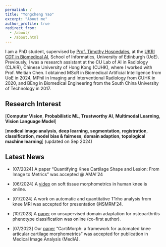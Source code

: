 ```yaml
---
permalink: /
title: "Yongcheng Yao"
excerpt: "About me"
author_profile: true
redirect_from: 
  - /about/
  - /about.html
---
```


I am a PhD student, supervised by [Prof. Timothy Hospedales](https://homepages.inf.ed.ac.uk/thospeda/),  at the [UKRI CDT in Biomedical AI](https://web.inf.ed.ac.uk/cdt/biomedical-ai), School of Informatics, University of Edinburgh (UoE). Previously, I was a research assistant at the CU Lab of AI in Radiology (CLAIR), Chinese University of Hong Kong (CUHK), where I worked with Prof. Weitian Chen. I obtained MScR in Biomedical Artificial Intelligence from UoE in 2024, MPhil in Imaging and Interventional Radiology from CUHK in 2020, and BEng in Biomedical Engineering from the South China University of Technology in 2017. 

Research Interest
------

[**Computer Vision**, **Probabilistic ML**, **Trustworthy AI**, **Multimodal Learning**, **Vision Language Model**] 

[**medical image analysis**, **deep learning**, **segmentation**, **registration**, **classification**, **model bias & fairness**, **domain adaption**, **topological machine learning**] (updated on Sep 2024)

Latest News
------

- [07/2024] A paper “Quantifying Knee Cartilage Shape and Lesion: From Image to Metrics” was accepted @ AMAI’24

* [06/2024] A [video](https://www.youtube.com/watch?v=8DbyavsZhF4) on soft tissue morphometrics in human knee is online.

* [01/2024] A work on automatic and quantitative T1rho analysis from knee MRI was accepted for presentation @ISMRM’24.

* [10/2023] A [paper](https://qims.amegroups.org/article/view/118224/html) on unsupervised domain adaptation for osteoarthritis phenotype classification was online (co-first author).

* [07/2023] Our [paper](https://doi.org/10.1016/j.media.2023.103035) “CartiMorph: a framework for automated knee articular cartilage morphometrics” was accepted for publication in Medical Image Analysis (MedIA).

  